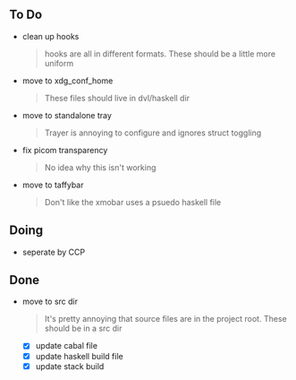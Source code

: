 ## To Do

- clean up hooks
  > hooks are all in different formats. These should be a little more uniform
- move to xdg_conf_home
  > These files should live in dvl/haskell dir
- move to standalone tray
  > Trayer is annoying to configure and ignores struct toggling
- fix picom transparency
  > No idea why this isn't working
- move to taffybar
  > Don't like the xmobar uses a psuedo haskell file

## Doing

- seperate by CCP

## Done

- move to src dir
  > It's pretty annoying that source files are in the project root. These should be in a src dir
  * [x] update cabal file
  * [x] update haskell build file
  * [x] update stack build 
